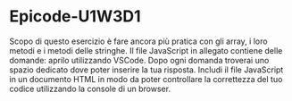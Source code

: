 # Epicode-U1W3D1
 
Scopo di questo esercizio è fare ancora più pratica con gli array, i loro metodi e i metodi delle stringhe.
Il file JavaScript in allegato contiene delle domande: aprilo utilizzando VSCode. Dopo ogni domanda troverai uno spazio dedicato dove poter inserire la tua risposta.
Includi il file JavaScript in un documento HTML in modo da poter controllare la correttezza del tuo codice utilizzando la console di un browser.